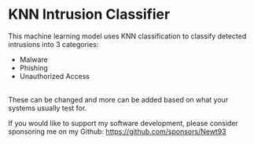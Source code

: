 # KNN Intrusion Classifier
This machine learning model uses KNN classification to classify detected intrusions into 3 categories:<br>
<ul>
  <li>Malware</li>
  <li>Phishing</li>
  <li>Unauthorized Access</li>
</ul>
<br>
These can be changed and more can be added based on what your systems usually test for. <br>

If you would like to support my software development, please consider sponsoring me on my Github: https://github.com/sponsors/Newt93

